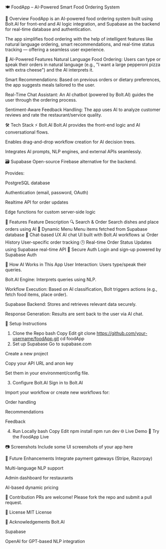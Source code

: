 🍽️ FoodApp – AI-Powered Smart Food Ordering System


🚀 Overview
FoodApp is an AI-powered food ordering system built using Bolt.AI for front-end and AI logic integration, and Supabase as the backend for real-time database and authentication.

The app simplifies food ordering with the help of intelligent features like natural language ordering, smart recommendations, and real-time status tracking — offering a seamless user experience.

🧠 AI-Powered Features
Natural Language Food Ordering: Users can type or speak their orders in natural language (e.g., "I want a large pepperoni pizza with extra cheese") and the AI interprets it.

Smart Recommendations: Based on previous orders or dietary preferences, the app suggests meals tailored to the user.

Real-Time Chat Assistant: An AI chatbot (powered by Bolt.AI) guides the user through the ordering process.

Sentiment-Aware Feedback Handling: The app uses AI to analyze customer reviews and rate the restaurant/service quality.

🛠️ Tech Stack
⚡ Bolt.AI
Bolt.AI provides the front-end logic and AI conversational flows.

Enables drag-and-drop workflow creation for AI decision trees.

Integrates AI prompts, NLP engines, and external APIs seamlessly.

🗃️ Supabase
Open-source Firebase alternative for the backend.

Provides:

PostgreSQL database

Authentication (email, password, OAuth)

Realtime API for order updates

Edge functions for custom server-side logic

📱 Features
Feature	Description
🔍 Search & Order	Search dishes and place orders using AI
🧾 Dynamic Menu	Menu items fetched from Supabase database
💬 Chat-based UX	AI chat UI built with Bolt.AI workflows
📊 Order History	User-specific order tracking
🕒 Real-time Order Status	Updates using Supabase real-time API
🔐 Secure Auth	Login and sign-up powered by Supabase Auth

🧪 How AI Works in This App
User Interaction: Users type/speak their queries.

Bolt.AI Engine: Interprets queries using NLP.

Workflow Execution: Based on AI classification, Bolt triggers actions (e.g., fetch food items, place order).

Supabase Backend: Stores and retrieves relevant data securely.

Response Generation: Results are sent back to the user via AI chat.

🧰 Setup Instructions
1. Clone the Repo
bash
Copy
Edit
git clone https://github.com/your-username/foodApp.git
cd foodApp
2. Set up Supabase
Go to supabase.com

Create a new project

Copy your API URL and anon key

Set them in your environment/config file.

3. Configure Bolt.AI
Sign in to Bolt.AI

Import your workflow or create new workflows for:

Order handling

Recommendations

Feedback

4. Run Locally
bash
Copy
Edit
npm install
npm run dev
🌐 Live Demo
🔗 Try the FoodApp Live

📷 Screenshots
Include some UI screenshots of your app here

📌 Future Enhancements
Integrate payment gateways (Stripe, Razorpay)

Multi-language NLP support

Admin dashboard for restaurants

AI-based dynamic pricing

🤝 Contribution
PRs are welcome! Please fork the repo and submit a pull request.

📄 License
MIT License

🙌 Acknowledgements
Bolt.AI

Supabase

OpenAI for GPT-based NLP integration

